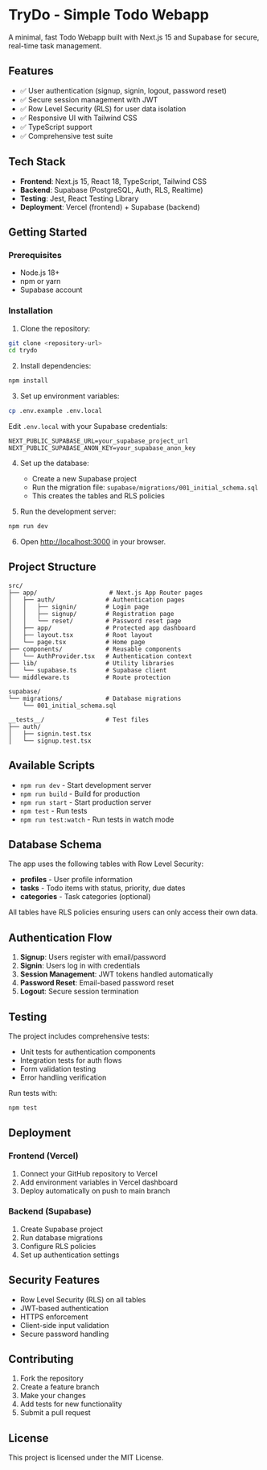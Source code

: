# TryDo - Simple Todo Webapp

A minimal, fast Todo Webapp built with Next.js 15 and Supabase for secure, real-time task management.

## Features

- ✅ User authentication (signup, signin, logout, password reset)
- ✅ Secure session management with JWT
- ✅ Row Level Security (RLS) for user data isolation
- ✅ Responsive UI with Tailwind CSS
- ✅ TypeScript support
- ✅ Comprehensive test suite

## Tech Stack

- **Frontend**: Next.js 15, React 18, TypeScript, Tailwind CSS
- **Backend**: Supabase (PostgreSQL, Auth, RLS, Realtime)
- **Testing**: Jest, React Testing Library
- **Deployment**: Vercel (frontend) + Supabase (backend)

## Getting Started

### Prerequisites

- Node.js 18+ 
- npm or yarn
- Supabase account

### Installation

1. Clone the repository:
```bash
git clone <repository-url>
cd trydo
```

2. Install dependencies:
```bash
npm install
```

3. Set up environment variables:
```bash
cp .env.example .env.local
```

Edit `.env.local` with your Supabase credentials:
```
NEXT_PUBLIC_SUPABASE_URL=your_supabase_project_url
NEXT_PUBLIC_SUPABASE_ANON_KEY=your_supabase_anon_key
```

4. Set up the database:
   - Create a new Supabase project
   - Run the migration file: `supabase/migrations/001_initial_schema.sql`
   - This creates the tables and RLS policies

5. Run the development server:
```bash
npm run dev
```

6. Open [http://localhost:3000](http://localhost:3000) in your browser.

## Project Structure

```
src/
├── app/                    # Next.js App Router pages
│   ├── auth/              # Authentication pages
│   │   ├── signin/        # Login page
│   │   ├── signup/        # Registration page
│   │   └── reset/         # Password reset page
│   ├── app/               # Protected app dashboard
│   ├── layout.tsx         # Root layout
│   └── page.tsx           # Home page
├── components/            # Reusable components
│   └── AuthProvider.tsx   # Authentication context
├── lib/                   # Utility libraries
│   └── supabase.ts        # Supabase client
└── middleware.ts          # Route protection

supabase/
└── migrations/            # Database migrations
    └── 001_initial_schema.sql

__tests__/                 # Test files
├── auth/
│   ├── signin.test.tsx
│   └── signup.test.tsx
```

## Available Scripts

- `npm run dev` - Start development server
- `npm run build` - Build for production
- `npm run start` - Start production server
- `npm test` - Run tests
- `npm run test:watch` - Run tests in watch mode

## Database Schema

The app uses the following tables with Row Level Security:

- **profiles** - User profile information
- **tasks** - Todo items with status, priority, due dates
- **categories** - Task categories (optional)

All tables have RLS policies ensuring users can only access their own data.

## Authentication Flow

1. **Signup**: Users register with email/password
2. **Signin**: Users log in with credentials
3. **Session Management**: JWT tokens handled automatically
4. **Password Reset**: Email-based password reset
5. **Logout**: Secure session termination

## Testing

The project includes comprehensive tests:

- Unit tests for authentication components
- Integration tests for auth flows
- Form validation testing
- Error handling verification

Run tests with:
```bash
npm test
```

## Deployment

### Frontend (Vercel)

1. Connect your GitHub repository to Vercel
2. Add environment variables in Vercel dashboard
3. Deploy automatically on push to main branch

### Backend (Supabase)

1. Create Supabase project
2. Run database migrations
3. Configure RLS policies
4. Set up authentication settings

## Security Features

- Row Level Security (RLS) on all tables
- JWT-based authentication
- HTTPS enforcement
- Client-side input validation
- Secure password handling

## Contributing

1. Fork the repository
2. Create a feature branch
3. Make your changes
4. Add tests for new functionality
5. Submit a pull request

## License

This project is licensed under the MIT License.
